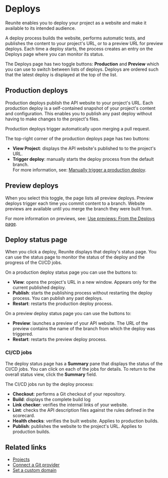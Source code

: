 # Deploys

Reunite enables you to deploy your project as a website and make it available to its intended audience.

A deploy process builds the website, performs automatic tests, and publishes the content to your project's URL, or to a preview URL for preview deploys.
Each time a deploy starts, the process creates an entry on the Deploys page where you can monitor its status.

The Deploys page has two toggle buttons: **Production** and **Preview** which you can use to switch between lists of deploys.
Deploys are ordered such that the latest deploy is displayed at the top of the list.

## Production deploys

Production deploys publish the API website to your project's URL.
Each production deploy is a self-contained snapshot of your project's content and configuration.
This enables you to publish any past deploy without having to make changes to the project's files.

Production deploys trigger automatically upon merging a pull request.

The top-right corner of the production deploys page has two buttons:

* **View Project**: displays the API website's published to to the project's URL.
* **Trigger deploy**: manually starts the deploy process from the default branch. \
For more information, see: [Manually trigger a production deploy](../how-to/manually-trigger-deploy.md).

## Preview deploys

When you select this toggle, the page lists all preview deploys.
Preview deploys trigger each time you commit content to a branch.
Website previews are available until you merge the branch they were built from.

For more information on previews, see: [Use previews: From the Deploys page](../../reunite/project/use-previews.md#from-the-deploys-page).

## Deploy status page

When you click a deploy, Reunite displays that deploy's status page.
You can use the status page to monitor the status of the deploy and the progress of the CI/CD jobs.

On a production deploy status page you can use the buttons to:

* **View**: opens the project's URL in a new window.
Appears only for the current published deploy.
* **Publish**: starts the publishing process without restarting the deploy process.
You can publish any past deploys.
* **Restart**: restarts the production deploy process.

On a preview deploy status page you can use the buttons to:

* **Preview**: launches a preview of your API website.
The URL of the preview contains the name of the branch from which the deploy was triggered.
* **Restart**: restarts the preview deploy process.

### CI/CD jobs

The deploy status page has a **Summary** pane that displays the status of the CI/CD jobs.
You can click on each of the jobs for details.
To return to the overall status view, click the **Summary** field.

The CI/CD jobs run by the deploy process:

* **Checkout**: performs a Git checkout of your repository.
* **Build**: displays the complete build log
* **Link checker**: verifies the internal links of your website.
* **Lint**: checks the API description files against the rules defined in the scorecard.
* **Health checks**: verifies the built website. Applies to production builds.
* **Publish**: publishes the website to the project's URL. Applies to production builds.

## Related links

* [Projects](../../reunite/project/projects.md)
* [Connect a Git provider](../../reunite/project/connect-git/connect-git-provider.md)
* [Set a custom domain](../../navigation/custom-domain.md)
